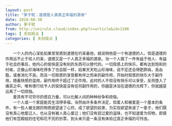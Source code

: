 ```yaml
---
layout: post
title: "茅于轼：道德是人类真正幸福的源泉"
date: 2010-08-30
author: 茅于轼
from: http://unirule.cloud/index.php?c=article&id=1106
tags: [ 天则观点 ]
categories: [ 天则观点 ]
---
```


<div class="article">
 <div class="body-text">
  <p>
   <font size="2">
    <div style="text-indent: 18pt; text-align: left">
     <span style="font-size: 9pt">
      一个人的内心深处如果常常感到道德在约束着他，就说明他是一个有道德的人。但是道德的作用远不止于给人约束，道德又是一个人真正幸福的源泉。当一个人做了一件有益于他人、有益于社会的事后，他内心的愉快是没有别的东西可以替代的。一切观感上的快乐，都有达到饱和的时候，正像山珍海味吃得多了也会腻一样，如果天天吃山珍海味，说不定还会得肥胖病，高血脂，或者消化不良。而且一切观感的享受都有伴之而来的副作用，开始时观感的快乐大于副作用，随着快感的滥用，副作用终于超过了正作用。此时的人不但没有快乐可以享受，反而堕入了痛苦之中。唯有德行给予人的愉快是没有任何副作用的，你越是沐浴在道德的光辉下，你就越是远离了一切烦恼。
     </span>
    </div>
    <div style="text-indent: 18pt; text-align: left">
     <span style="font-size: 9pt">
     </span>
    </div>
    <div style="text-indent: 18pt; text-align: left">
     <span style="font-size: 9pt">
      爱具有不可穷尽的感召力量，可以化解人间的种种纷争和烦恼。
     </span>
    </div>
    <div style="text-indent: 18pt; text-align: left">
     <span style="font-size: 9pt">
     </span>
    </div>
    <div style="text-indent: 18pt; text-align: left">
     <span style="font-size: 9pt">
      一个人或一个家庭能否生活得幸福，当然由许多条件决定，但爱人和被爱是一个基本的条件。有一些人被无限的物质欲望迷了心窍，成了欲望的奴隶，为实现欲望奔波了一辈子，他们既没有真心地爱过人，也从没有被人真心爱过；他们没有尝过爱的滋味，也不知道爱为何物，即使他们有宫殿般的住宅和花不完的钞票，到头来只是一条没有体验过真正幸福的可怜虫。
     </span>
    </div>
   </font>
  </p>
  <p style="text-align: left">
  </p>
  <p>
   <span id="1283135618710E" style="display: none">
   </span>
  </p>
  <p>
  </p>
  <p>
   <span id="1283135619116E" style="display: none">
   </span>
  </p>
 </div>
</div>

